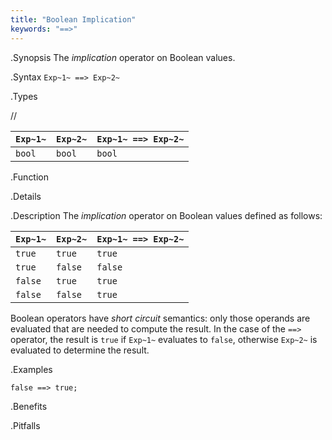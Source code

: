 ```yaml
---
title: "Boolean Implication"
keywords: "==>"
---
```


.Synopsis
The _implication_ operator on Boolean values.

.Syntax
`Exp~1~ ==> Exp~2~`

.Types

//

| `Exp~1~` | `Exp~2~`  | `Exp~1~ ==> Exp~2~`  |
| --- | --- | --- |
| `bool`       | `bool`         | `bool`  |


.Function

.Details

.Description
The _implication_ operator on Boolean values defined as follows:

| `Exp~1~` | `Exp~2~`  | `Exp~1~ ==> Exp~2~`  |
| --- | --- | --- |
| `true`       | `true`         | `true`  |
| `true`       | `false`         | `false`  |
| `false`       | `true`         | `true`  |
| `false`       | `false`         | `true`  |


Boolean operators have _short circuit_ semantics:  only those operands are evaluated that are needed to compute the result. In the case of the `==>` operator, the result is `true` if `Exp~1~` evaluates to `false`, otherwise `Exp~2~` is evaluated to determine the result.

.Examples
```rascal-shell
false ==> true;
```


.Benefits

.Pitfalls


